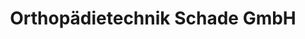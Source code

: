 ---
title: "Orthopädietechnik Schade GmbH"
url: /bochum/orthopaedietechnik-schade-gmbh-bessemerstrasse/
shop: Sanitätshaus
---